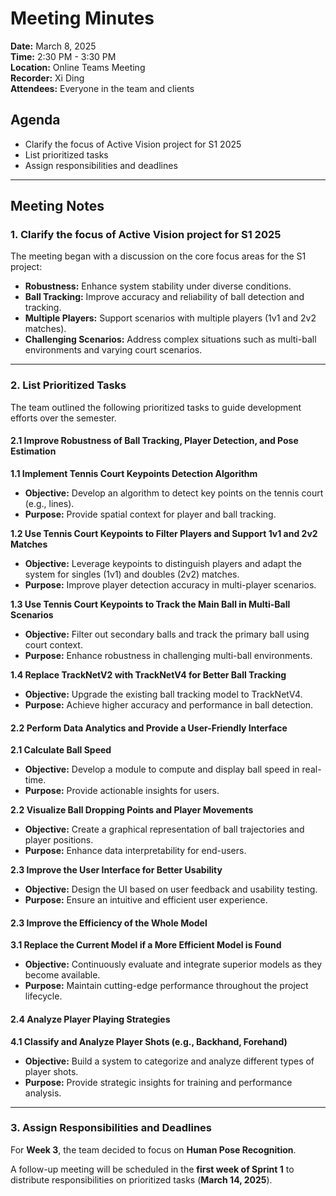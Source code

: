 # Meeting Minutes

**Date:** March 8, 2025  
**Time:** 2:30 PM - 3:30 PM  
**Location:** Online Teams Meeting  
**Recorder:** Xi Ding  
**Attendees:** Everyone in the team and clients  

## Agenda

- Clarify the focus of Active Vision project for S1 2025
- List prioritized tasks
- Assign responsibilities and deadlines

---

## Meeting Notes

### 1. Clarify the focus of Active Vision project for S1 2025

The meeting began with a discussion on the core focus areas for the S1 project:

- **Robustness:** Enhance system stability under diverse conditions.
- **Ball Tracking:** Improve accuracy and reliability of ball detection and tracking.
- **Multiple Players:** Support scenarios with multiple players (1v1 and 2v2 matches).
- **Challenging Scenarios:** Address complex situations such as multi-ball environments and varying court scenarios.

---

### 2. List Prioritized Tasks

The team outlined the following prioritized tasks to guide development efforts over the semester.  

#### 2.1 Improve Robustness of Ball Tracking, Player Detection, and Pose Estimation

**1.1 Implement Tennis Court Keypoints Detection Algorithm**  
- **Objective:** Develop an algorithm to detect key points on the tennis court (e.g., lines).  
- **Purpose:** Provide spatial context for player and ball tracking.  

**1.2 Use Tennis Court Keypoints to Filter Players and Support 1v1 and 2v2 Matches**  
- **Objective:** Leverage keypoints to distinguish players and adapt the system for singles (1v1) and doubles (2v2) matches.  
- **Purpose:** Improve player detection accuracy in multi-player scenarios.  

**1.3 Use Tennis Court Keypoints to Track the Main Ball in Multi-Ball Scenarios**  
- **Objective:** Filter out secondary balls and track the primary ball using court context.  
- **Purpose:** Enhance robustness in challenging multi-ball environments.  

**1.4 Replace TrackNetV2 with TrackNetV4 for Better Ball Tracking**  
- **Objective:** Upgrade the existing ball tracking model to TrackNetV4.  
- **Purpose:** Achieve higher accuracy and performance in ball detection.  

#### 2.2 Perform Data Analytics and Provide a User-Friendly Interface

**2.1 Calculate Ball Speed**  
- **Objective:** Develop a module to compute and display ball speed in real-time.  
- **Purpose:** Provide actionable insights for users.  

**2.2 Visualize Ball Dropping Points and Player Movements**  
- **Objective:** Create a graphical representation of ball trajectories and player positions.  
- **Purpose:** Enhance data interpretability for end-users.  

**2.3 Improve the User Interface for Better Usability**  
- **Objective:** Design the UI based on user feedback and usability testing.  
- **Purpose:** Ensure an intuitive and efficient user experience.  

#### 2.3 Improve the Efficiency of the Whole Model

**3.1 Replace the Current Model if a More Efficient Model is Found**  
- **Objective:** Continuously evaluate and integrate superior models as they become available.  
- **Purpose:** Maintain cutting-edge performance throughout the project lifecycle.  

#### 2.4 Analyze Player Playing Strategies

**4.1 Classify and Analyze Player Shots (e.g., Backhand, Forehand)**  
- **Objective:** Build a system to categorize and analyze different types of player shots.  
- **Purpose:** Provide strategic insights for training and performance analysis.  

---

### 3. Assign Responsibilities and Deadlines

For **Week 3**, the team decided to focus on **Human Pose Recognition**.  

A follow-up meeting will be scheduled in the **first week of Sprint 1** to distribute responsibilities on prioritized tasks (**March 14, 2025**).